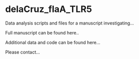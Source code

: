 # delaCruz_flaA_TLR5

Data analysis scripts and files for a manuscript investigating...

Full manuscript can be found here..  

Additional data and code can be found here...

Please contact... 
